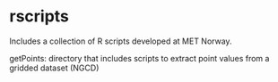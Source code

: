rscripts
======

Includes a collection of R scripts developed at MET Norway.

getPoints: directory that includes scripts to extract point values from a gridded dataset (NGCD)
